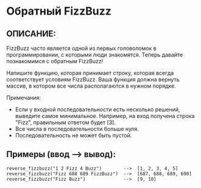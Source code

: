 # Обратный FizzBuzz

## ОПИСАНИЕ:
FizzBuzz часто является одной из первых головоломок в программировании, с которыми люди знакомятся. Теперь давайте познакомимся с 
обратным FizzBuzz!

Напишите функцию, которая принимает строку, которая всегда соответствует условиям FizzBuzz. Ваша функция должна вернуть 
массив, в котором все числа располагаются в нужном порядке.

Примечания:
- Если у входной последовательности есть несколько решений, выведите самое минимальное. Например, на вход получена строка "Fizz", 
правильным ответом будет [3].
- Все числа в последовательности больше нуля.
- Последовательность не может быть пустой.

## Примеры (ввод --> вывод):
```
reverse_fizzbuzz("1 2 Fizz 4 Buzz")        -->  [1, 2, 3, 4, 5]
reverse_fizzbuzz("Fizz 688 689 FizzBuzz")  -->  [687, 688, 689, 690]
reverse_fizzbuzz("Fizz Buzz")              -->  [9, 10]
```